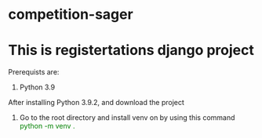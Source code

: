 # competition-sager
 
<h1> This is registertations django project </h1>
<p> Prerequists are: </p>
<ol>
 <li> Python 3.9 </li>
</ol>

<p> After installing Python 3.9.2, and download the project </p>
<ol>
 <li> Go to the root directory and install venv on by using this command <span style="color:green;">python -m venv . </span> </li>
 
 </ol>
